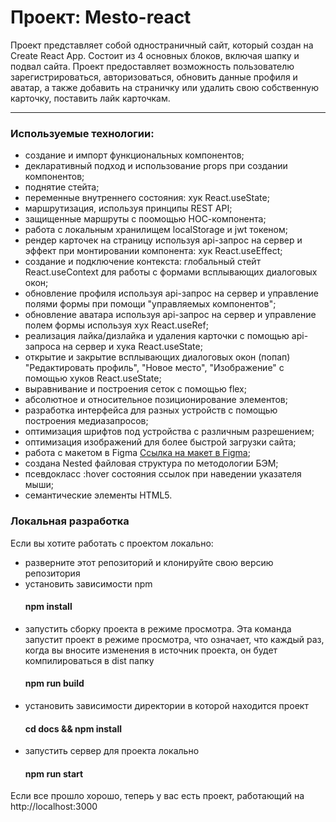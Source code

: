 # Проект: Mesto-react

Проект представляет собой одностраничный сайт, который создан на Create React App.
Состоит из 4 основных блоков, включая шапку и подвал сайта.
Проект предоставляет возможность пользователю зарегистрироваться, авторизоваться, обновить данные профиля и аватар, а также добавить на страничку или удалить свою собственную карточку, поставить лайк карточкам.


-------
### Используемые технологии:
* создание и импорт функциональных компонентов;
* декларативный подход и использование props при создании компонентов;
* поднятие стейта;
* переменные внутреннего состояния: хук React.useState;
* маршрутизация, используя принципы REST API;
* защищенные маршруты с поомощью НОС-компонента; 
* работа с локальным хранилищем localStorage и jwt токеном;
* рендер карточек на страницу используя api-запрос на сервер и эффект при монтировании компонента: хук React.useEffect;
* cоздание и подключение контекста: глобальный стейт React.useContext для работы с формами всплывающих диалоговых окон;
* обновление профиля используя api-запрос на сервер и управление полями формы при помощи "управляемых компонентов";
* обновление аватара используя api-запрос на сервер и управление полем формы используя хух React.useRef;
* реализация лайка/дизлайка и удаления карточки c помощью api-запроса на сервер и хука React.useState;
* открытие и закрытие всплывающих диалоговых окон (попап) "Редактировать профиль", "Новое место", "Изображение" с помощью хуков React.useState;
* выравнивание и построения сеток с помощью flex;
* абсолютное и относительное позиционирование элементов;
* разработка интерфейса для разных устройств с помощью построения медиазапросов; 
* оптимизация шрифтов под устройства с различным разрешением;
* оптимизация изображений для более быстрой загрузки сайта;
* работа с макетом в Figma
[Ссылка на макет в Figma](https://www.figma.com/file/StZjf8HnoeLdiXS7dYrLAh/JavaScript.-Sprint-4);
* cоздана Nested файловая структура по методологии БЭМ;
* псевдокласс :hover состояния ссылок при наведении указателя мыши;
* семантические элементы HTML5.

### Локальная разработка
Если вы хотите работать с проектом локально:

* разверните этот репозиторий и клонируйте свою версию репозитория
* установить зависимости npm
    #### npm install
* запустить сборку проекта в режиме просмотра. Эта команда запустит проект в режиме просмотра, что означает, что каждый раз, когда вы вносите изменения в источник проекта, он будет компилироваться в dist папку
   #### npm run build
* установить зависимости директории в которой находится проект
   #### cd docs && npm install
* запустить сервер для проекта локально
   #### npm run start

Если все прошло хорошо, теперь у вас есть проект, работающий на http://localhost:3000
